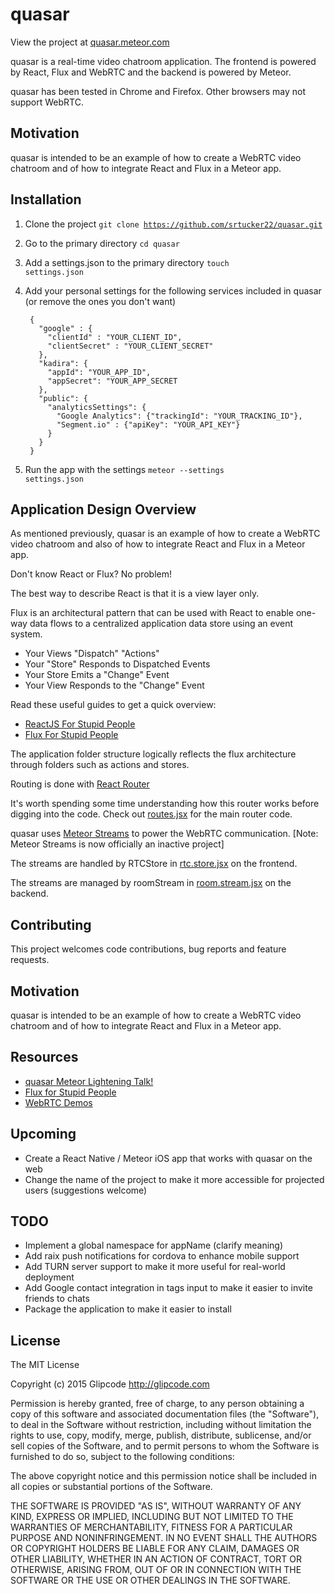 # quasar

View the project at <a href="https://quasar.meteor.com">quasar.meteor.com</a>

quasar is a real-time video chatroom application. The frontend is powered by React, Flux and WebRTC and the backend is powered by Meteor.

quasar has been tested in Chrome and Firefox. Other browsers may not support WebRTC.

## Motivation

quasar is intended to be an example of how to create a WebRTC video chatroom and of how to integrate React and Flux in a Meteor app.

## Installation

1. Clone the project <code>git clone https://github.com/srtucker22/quasar.git</code>
2. Go to the primary directory <code>cd quasar</code>
3. Add a settings.json to the primary directory <code>touch settings.json</code>
4. Add your personal settings for the following services included in quasar (or remove the ones you don't want)

        {
          "google" : {
            "clientId" : "YOUR_CLIENT_ID",
            "clientSecret" : "YOUR_CLIENT_SECRET"
          },
          "kadira": {
            "appId": "YOUR_APP_ID",
            "appSecret": "YOUR_APP_SECRET
          },
          "public": {
            "analyticsSettings": {
              "Google Analytics": {"trackingId": "YOUR_TRACKING_ID"},
              "Segment.io" : {"apiKey": "YOUR_API_KEY"}
            }
          }
        }

5. Run the app with the settings <code>meteor --settings settings.json</code>

## Application Design Overview

As mentioned previously, quasar is an example of how to create a WebRTC video chatroom and also of how to integrate React and Flux in a Meteor app.

Don't know React or Flux? No problem!

The best way to describe React is that it is a view layer only.

Flux is an architectural pattern that can be used with React to enable one-way data flows to a centralized application data store using an event system.
- Your Views "Dispatch" "Actions"
- Your "Store" Responds to Dispatched Events
- Your Store Emits a "Change" Event
- Your View Responds to the "Change" Event

Read these useful guides to get a quick overview:
- [ReactJS For Stupid People](http://blog.andrewray.me/reactjs-for-stupid-people/)
- [Flux For Stupid People](http://blog.andrewray.me/flux-for-stupid-people/)

The application folder structure logically reflects the flux architecture through folders such as actions and stores.

Routing is done with [React Router](https://github.com/rackt/react-router)

It's worth spending some time understanding how this router works before digging into the code.
Check out <a href="https://github.com/srtucker22/quasar/blob/master/client/routes.jsx">routes.jsx</a> for the main router code.

quasar uses <a href="https://github.com/arunoda/meteor-streams">Meteor Streams</a> to power the WebRTC communication.
[Note: Meteor Streams is now officially an inactive project]

The streams are handled by RTCStore in <a href="https://github.com/srtucker22/quasar/blob/master/client/stores/rtc.store.jsx">rtc.store.jsx</a> on the frontend.

The streams are managed by roomStream in <a href="https://github.com/srtucker22/quasar/blob/master/server/streams/room.stream.jsx">room.stream.jsx</a> on the backend.

## Contributing

This project welcomes code contributions, bug reports and feature requests.

## Motivation

quasar is intended to be an example of how to create a WebRTC video chatroom and of how to integrate React and Flux in a Meteor app.

## Resources
- [quasar Meteor Lightening Talk!](https://youtu.be/C0S_QCb6HSM)
- [Flux for Stupid People](http://blog.andrewray.me/flux-for-stupid-people/)
- [WebRTC Demos](https://github.com/webrtc/)

## Upcoming

-  Create a React Native / Meteor iOS app that works with quasar on the web
-  Change the name of the project to make it more accessible for projected users (suggestions welcome)

## TODO
-  Implement a global namespace for appName (clarify meaning)
-  Add raix push notifications for cordova to enhance mobile support
-  Add TURN server support to make it more useful for real-world deployment
-  Add Google contact integration in tags input to make it easier to invite friends to chats
-  Package the application to make it easier to install

## License

The MIT License

Copyright (c) 2015 Glipcode http://glipcode.com

Permission is hereby granted, free of charge, to any person obtaining a copy
of this software and associated documentation files (the "Software"), to deal
in the Software without restriction, including without limitation the rights
to use, copy, modify, merge, publish, distribute, sublicense, and/or sell
copies of the Software, and to permit persons to whom the Software is
furnished to do so, subject to the following conditions:

The above copyright notice and this permission notice shall be included in
all copies or substantial portions of the Software.

THE SOFTWARE IS PROVIDED "AS IS", WITHOUT WARRANTY OF ANY KIND, EXPRESS OR
IMPLIED, INCLUDING BUT NOT LIMITED TO THE WARRANTIES OF MERCHANTABILITY,
FITNESS FOR A PARTICULAR PURPOSE AND NONINFRINGEMENT. IN NO EVENT SHALL THE
AUTHORS OR COPYRIGHT HOLDERS BE LIABLE FOR ANY CLAIM, DAMAGES OR OTHER
LIABILITY, WHETHER IN AN ACTION OF CONTRACT, TORT OR OTHERWISE, ARISING FROM,
OUT OF OR IN CONNECTION WITH THE SOFTWARE OR THE USE OR OTHER DEALINGS IN
THE SOFTWARE.

